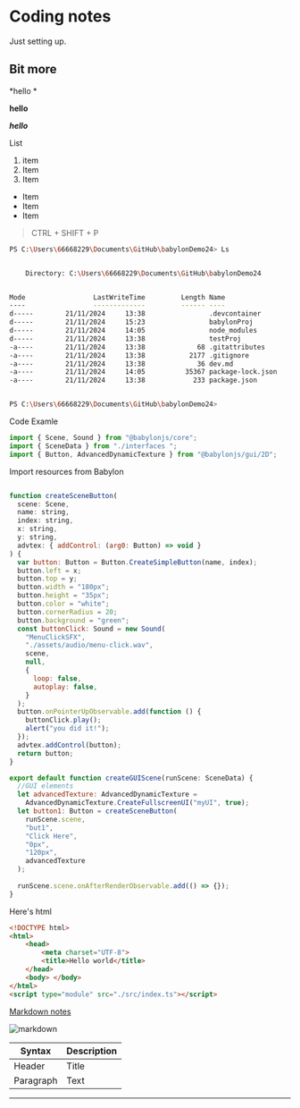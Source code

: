 # Coding notes
Just setting up.

## Bit more

*hello *

**hello**

***hello***


List

1. item
2. Item
3. Item

* Item
* Item
* Item

> CTRL + SHIFT + P

```bash
PS C:\Users\66668229\Documents\GitHub\babylonDemo24> Ls


    Directory: C:\Users\66668229\Documents\GitHub\babylonDemo24


Mode                 LastWriteTime         Length Name
----                 -------------         ------ ----
d-----        21/11/2024     13:38                .devcontainer
d-----        21/11/2024     15:23                babylonProj
d-----        21/11/2024     14:05                node_modules
d-----        21/11/2024     13:38                testProj
-a----        21/11/2024     13:38             68 .gitattributes
-a----        21/11/2024     13:38           2177 .gitignore
-a----        21/11/2024     13:38             36 dev.md
-a----        21/11/2024     14:05          35367 package-lock.json
-a----        21/11/2024     13:38            233 package.json


PS C:\Users\66668229\Documents\GitHub\babylonDemo24>
```


Code Examle

```javascript
import { Scene, Sound } from "@babylonjs/core";
import { SceneData } from "./interfaces ";
import { Button, AdvancedDynamicTexture } from "@babylonjs/gui/2D";

```

Import resources from Babylon

```javascript

function createSceneButton(
  scene: Scene,
  name: string,
  index: string,
  x: string,
  y: string,
  advtex: { addControl: (arg0: Button) => void }
) {
  var button: Button = Button.CreateSimpleButton(name, index);
  button.left = x;
  button.top = y;
  button.width = "180px";
  button.height = "35px";
  button.color = "white";
  button.cornerRadius = 20;
  button.background = "green";
  const buttonClick: Sound = new Sound(
    "MenuClickSFX",
    "./assets/audio/menu-click.wav",
    scene,
    null,
    {
      loop: false,
      autoplay: false,
    }
  );
  button.onPointerUpObservable.add(function () {
    buttonClick.play();
    alert("you did it!");
  });
  advtex.addControl(button);
  return button;
}

export default function createGUIScene(runScene: SceneData) {
  //GUI elements
  let advancedTexture: AdvancedDynamicTexture =
    AdvancedDynamicTexture.CreateFullscreenUI("myUI", true);
  let button1: Button = createSceneButton(
    runScene.scene,
    "but1",
    "Click Here",
    "0px",
    "120px",
    advancedTexture
  );
  
  runScene.scene.onAfterRenderObservable.add(() => {});
}
```

Here's html

```html
<!DOCTYPE html>
<html>
    <head>
        <meta charset="UTF-8">
        <title>Hello world</title>
    </head>
    <body> </body>
</html>
<script type="module" src="./src/index.ts"></script>
```

[Markdown notes](https://derekturner.github.io/Javascript-Games-Fund-24/#/Block_1/section_6/markdown)


![markdown](images/md.png)



| Syntax      | Description |
| ----------- | ----------- |
| Header      | Title       |
| Paragraph   | Text        |


---

